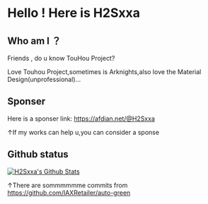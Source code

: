 # Hello ! Here is H2Sxxa

## Who am I ？

Friends , do u know TouHou Project?

Love Touhou Project,sometimes is Arknights,also love the Material Design(unprofessional)...

## Sponser

Here is a sponser link: https://afdian.net/@H2Sxxa

↑If my works can help u,you can consider a sponse

## Github status

[![H2Sxxa's Github Stats](https://github-readme-stats.vercel.app/api?username=IAXRetailer&count_private=true&show_icons=true&theme=radical)](https://github.com/anuraghazra/github-readme-stats)

↑There are sommmmmme commits from https://github.com/IAXRetailer/auto-green
